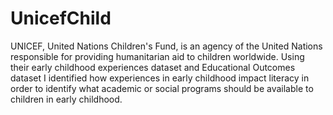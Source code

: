 # UnicefChild
UNICEF, United Nations Children's Fund, is an agency of the United Nations responsible for providing humanitarian aid to children worldwide. Using their early childhood experiences dataset and Educational Outcomes dataset I identified how experiences in early childhood impact literacy in order to identify what academic or social programs should be available to children in early childhood.
